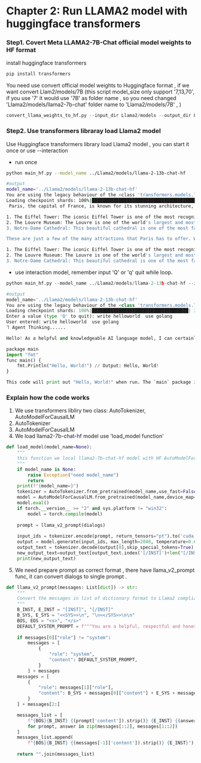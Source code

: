 # Chapter 2: Run LLAMA2 model  with huggingface transformers

### Step1. Covert Meta  LLAMA2-7B-Chat  official  model weights to HF format

install huggingface transformers 

```py
pip install transformers
```

You need use convert official model weights to Huggingface format , if we want convert Llam2/models/7B  (this script model_size only support '7,13,70', if you use '7' it would use '7B' as folder name , so you need  changed 'Llama2/models/llama2-7b-chat' folder name to 'Llama2/models/7B' , )

```python
convert_llama_weights_to_hf.py --input_dir Llama2/models --output_dir Llama2/models/llama-2-13b-chat-hf --model_size 7
```



###  Step2. Use transformers libraray load Llama2 model

Use Huggingface transformers library load Llama2 model , you can start it once or use --interaction

* run once 

```bash
python main_hf.py --model_name ../Llama2/models/llama-2-13b-chat-hf

#output
model_name='../Llama2/models/llama-2-13b-chat-hf'
You are using the legacy behaviour of the <class 'transformers.models.llama.tokenization_llama.LlamaTokenizer'>. This means that tokens that come after special tokens will not be properly handled. We recommend you to read the related pull request available at https://github.com/huggingface/transformers/pull/24565
Loading checkpoint shards: 100%|████████████████████████████████████████████████████████████████████████████████████████████████████████████████████████████████████████████████| 3/3 [01:39<00:00, 33.17s/it]
 Paris, the capital of France, is known for its stunning architecture, art museums, historical landmarks, and romantic atmosphere. Here are some of the top attractions to see in Paris:

1. The Eiffel Tower: The iconic Eiffel Tower is one of the most recognizable landmarks in the world and offers breathtaking views of the city.
2. The Louvre Museum: The Louvre is one of the world's largest and most famous museums, housing an impressive collection of art and artifacts, including the Mona Lisa.
3. Notre-Dame Cathedral: This beautiful cathedral is one of the most famous landmarks in Paris and is known for its Gothic architecture and stunning stained glass windows.

These are just a few of the many attractions that Paris has to offer. With so much to see and do, it's no wonder that Paris is one of the most popular tourist destinations in the world.  [INST] Paris, the capital of France, is known for its stunning architecture, art museums, historical landmarks, and romantic atmosphere. Here are some of the top attractions to see in Paris:

1. The Eiffel Tower: The iconic Eiffel Tower is one of the most recognizable landmarks in the world and offers breathtaking views of the city.
2. The Louvre Museum: The Louvre is one of the world's largest and most famous museums, housing an impressive collection of art and artifacts, including the Mona Lisa.
3. Notre-Dame Cathedral: This beautiful cathedral is one of the most famous landmarks in Paris and is known for its Gothic architecture and stunning stained glass windows.


```

* use interaction model,  remember  input 'Q' or 'q' quit while loop.

```python
python main_hf.py --model_name ../Llama2/models/llama-2-13b-chat-hf --interaction

#output 
model_name='../Llama2/models/llama-2-13b-chat-hf'
You are using the legacy behaviour of the <class 'transformers.models.llama.tokenization_llama.LlamaTokenizer'>. This means that tokens that come after special tokens will not be properly handled. We recommend you to read the related pull request available at https://github.com/huggingface/transformers/pull/24565
Loading checkpoint shards: 100%|████████████████████████████████████| 3/3 [01:53<00:00, 37.97s/it]
Enter a value (type 'Q' to quit): write helloworld  use golang
User entered: write helloworld  use golang
⠹ Agent Thinking......

Hello! As a helpful and knowledgeable AI language model, I can certainly assist with writing "Hello World" using GoLang! Here it is:

package main
import "fmt"
func main() {
    fmt.Println("Hello, World!") // Output: Hello, World!
}

This code will print out "Hello, World!" when run. The `main` package imports the `fmt` package, which provides functions for formatting output. We define a function called `main`, which prints out our greeting message using `fmt.Println()`. Simple enough? Let me know if there's anything else I can help with!
```



### Explain how the code works 

1. We use transformers libliry two class: AutoTokenizer, AutoModelForCausalLM
2. AutoTokenizer 
3. AutoModelForCausalLM 
4. We load llama2-7b-chat-hf model use 'load_model function'

```python
def load_model(model_name=None):
    """
    this function we local llama2-7b-chat-hf model with HF AutoModelForCausalLM
    """
    if model_name is None:
        raise Exception("need model_name")
        return 
    print(f"{model_name=}")
    tokenizer = AutoTokenizer.from_pretrained(model_name,use_fast=False)
    model = AutoModelForCausalLM.from_pretrained(model_name,device_map='auto',torch_dtype=torch.float16,load_in_8bit=True)
    model.eval()
    if torch.__version__ >= "2" and sys.platform != "win32":
        model = torch.compile(model)
    
    prompt = llama_v2_prompt(dialogs)
    
    input_ids = tokenizer.encode(prompt, return_tensors="pt").to('cuda')
    output = model.generate(input_ids, max_length=2048, temperature=0.6,do_sample=True,repetition_penalty=1.3)
    output_text = tokenizer.decode(output[0],skip_special_tokens=True)
    new_output_text=output_text[output_text.index('[/INST]')+len("[/INST]"):]
    print(new_output_text)
```

5.  We need prepare prompt  as correct format ,  there have llama_v2_prompt func, it can convert dialogs to single prompt .

```python
def llama_v2_prompt(messages: List[dict]) -> str:
    """
    Convert the messages in list of dictionary format to Llama2 compliant format.
    """
    B_INST, E_INST = "[INST]", "[/INST]"
    B_SYS, E_SYS = "<<SYS>>\n", "\n<</SYS>>\n\n"
    BOS, EOS = "<s>", "</s>"
    DEFAULT_SYSTEM_PROMPT = f"""You are a helpful, respectful and honest assistant. Always answer as helpfully as possible, while being safe. Please ensure that your responses are socially unbiased and positive in nature. If a question does not make any sense, or is not factually coherent, explain why instead of answering something not correct. If you don't know the answer to a question, please don't share false information."""
    
    if messages[0]["role"] != "system":
        messages = [
            {
                "role": "system",
                "content": DEFAULT_SYSTEM_PROMPT,
            }
        ] + messages
    messages = [
        {
            "role": messages[1]["role"],
            "content": B_SYS + messages[0]["content"] + E_SYS + messages[1]["content"],
        }
    ] + messages[2:]

    messages_list = [
        f"{BOS}{B_INST} {(prompt['content']).strip()} {E_INST} {(answer['content']).strip()} {EOS}"
        for prompt, answer in zip(messages[::2], messages[1::2])
    ]
    messages_list.append(
        f"{BOS}{B_INST} {(messages[-1]['content']).strip()} {E_INST}")
    
    return "".join(messages_list)

```



